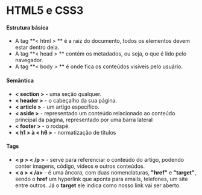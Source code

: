 # HTML5 e CSS3

#### Estrutura básica

- A tag **< html > ** é a raiz do documento, todos os elementos devem estar dentro dela.
- A tag **< head > ** contém os metadados, ou seja, o que é lido pelo navegador.
- A tag  **< body > ** é onde fica os conteúdos visíveis pelo usuário.

 #### Semântica

- **< section >** - uma seção qualquer.
- **< header >** - o cabeçalho da sua página.
- **< article >** - um artigo específico.
- **< aside >** - representado um conteúdo relacionado ao conteúdo principal da página, representado por uma barra lateral
- **< footer >** - o rodapé.
- **< h1 > à < h6 >** -  normatização de títulos

#### Tags

- **< p > < /p >** - serve para referenciar o conteúdo do artigo, podendo conter imagens, código, vídeos e outros conteúdos.
- **< a > < /a>** - é uma âncora, com duas nomenclaturas, **"href"** e **"target"**, sendo o **href** um hyperlink que aponta para emails, telefones, um site entre outros. Já o **target** ele indica como nosso link vai ser aberto.
